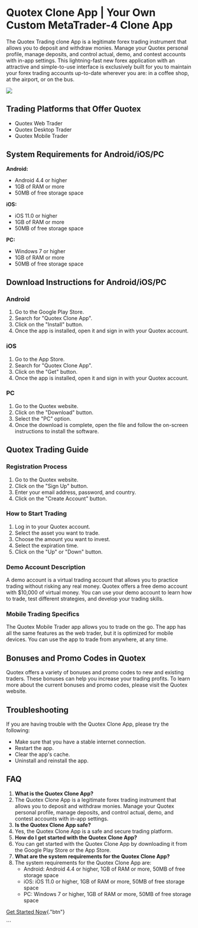 # Quotex Clone App \| Your Own Custom MetaTrader-4 Clone App

The Quotex Trading clone App is a legitimate forex trading instrument
that allows you to deposit and withdraw monies. Manage your Quotex
personal profile, manage deposits, and control actual, demo, and contest
accounts with in-app settings. This lightning-fast new forex application
with an attractive and simple-to-use interface is exclusively built for
you to maintain your forex trading accounts up-to-date wherever you are:
in a coffee shop, at the airport, or on the bus.

[![](https://static.quotex.io/files/1_en/300_250.jpg)](https://traff.sbs/brokerqxsignupf)

## Trading Platforms that Offer Quotex

-   Quotex Web Trader
-   Quotex Desktop Trader
-   Quotex Mobile Trader

## System Requirements for Android/iOS/PC

**Android:**

-   Android 4.4 or higher
-   1GB of RAM or more
-   50MB of free storage space

**iOS:**

-   iOS 11.0 or higher
-   1GB of RAM or more
-   50MB of free storage space

**PC:**

-   Windows 7 or higher
-   1GB of RAM or more
-   50MB of free storage space

## Download Instructions for Android/iOS/PC

### Android

1.  Go to the Google Play Store.
2.  Search for "Quotex Clone App".
3.  Click on the "Install" button.
4.  Once the app is installed, open it and sign in with your Quotex
    account.

### iOS

1.  Go to the App Store.
2.  Search for "Quotex Clone App".
3.  Click on the "Get" button.
4.  Once the app is installed, open it and sign in with your Quotex
    account.

### PC

1.  Go to the Quotex website.
2.  Click on the "Download" button.
3.  Select the "PC" option.
4.  Once the download is complete, open the file and follow the
    on-screen instructions to install the software.

## Quotex Trading Guide

### Registration Process

1.  Go to the Quotex website.
2.  Click on the "Sign Up" button.
3.  Enter your email address, password, and country.
4.  Click on the "Create Account" button.

### How to Start Trading

1.  Log in to your Quotex account.
2.  Select the asset you want to trade.
3.  Choose the amount you want to invest.
4.  Select the expiration time.
5.  Click on the "Up" or "Down" button.

### Demo Account Description

A demo account is a virtual trading account that allows you to practice
trading without risking any real money. Quotex offers a free demo
account with \$10,000 of virtual money. You can use your demo account to
learn how to trade, test different strategies, and develop your trading
skills.

### Mobile Trading Specifics

The Quotex Mobile Trader app allows you to trade on the go. The app has
all the same features as the web trader, but it is optimized for mobile
devices. You can use the app to trade from anywhere, at any time.

## Bonuses and Promo Codes in Quotex

Quotex offers a variety of bonuses and promo codes to new and existing
traders. These bonuses can help you increase your trading profits. To
learn more about the current bonuses and promo codes, please visit the
Quotex website.

## Troubleshooting

If you are having trouble with the Quotex Clone App, please try the
following:

-   Make sure that you have a stable internet connection.
-   Restart the app.
-   Clear the app\'s cache.
-   Uninstall and reinstall the app.

## FAQ

1.  **What is the Quotex Clone App?**
2.  The Quotex Clone App is a legitimate forex trading instrument that
    allows you to deposit and withdraw monies. Manage your Quotex
    personal profile, manage deposits, and control actual, demo, and
    contest accounts with in-app settings.
3.  **Is the Quotex Clone App safe?**
4.  Yes, the Quotex Clone App is a safe and secure trading platform.
5.  **How do I get started with the Quotex Clone App?**
6.  You can get started with the Quotex Clone App by downloading it from
    the Google Play Store or the App Store.
7.  **What are the system requirements for the Quotex Clone App?**
8.  The system requirements for the Quotex Clone App are:
    -   Android: Android 4.4 or higher, 1GB of RAM or more, 50MB of free
        storage space
    -   iOS: iOS 11.0 or higher, 1GB of RAM or more, 50MB of free
        storage space
    -   PC: Windows 7 or higher, 1GB of RAM or more, 50MB of free
        storage space

[Get Started Now](\%22https://traff.sbs/quotexonelink\%22){."btn"}

\`\`\`

